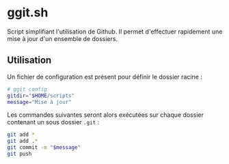 # ggit.sh

Script simplifiant l'utilisation de Github. Il permet d'effectuer rapidement une mise à jour d'un ensemble de dossiers.

## Utilisation

Un fichier de configuration est présent pour définir le dossier racine :

```bash
# ggit config
gitdir="$HOME/scripts"
message="Mise à jour"
```

Les commandes suivantes seront alors exécutées sur chaque dossier contenant un sous dossier `.git` :

```bash
git add *
git add .*
git commit -m "$message"
git push
```
